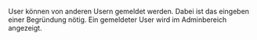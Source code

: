 User können von anderen Usern gemeldet werden. Dabei ist das eingeben einer Begründung nötig. Ein gemeldeter User wird im Adminbereich angezeigt.